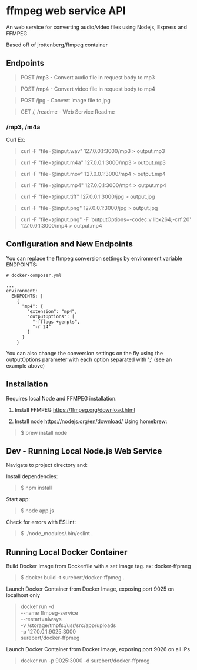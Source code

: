 # ffmpeg web service API

An web service for converting audio/video files using Nodejs, Express and FFMPEG

Based off of jrottenberg/ffmpeg container

## Endpoints

> POST /mp3 - Convert audio file in request body to mp3

> POST /mp4 - Convert video file in request body to mp4

> POST /jpg - Convert image file to jpg

> GET /, /readme - Web Service Readme

### /mp3, /m4a

Curl Ex:

> curl -F "file=@input.wav" 127.0.0.1:3000/mp3  > output.mp3

> curl -F "file=@input.m4a" 127.0.0.1:3000/mp3  > output.mp3

> curl -F "file=@input.mov" 127.0.0.1:3000/mp4  > output.mp4

> curl -F "file=@input.mp4" 127.0.0.1:3000/mp4  > output.mp4

> curl -F "file=@input.tiff" 127.0.0.1:3000/jpg  > output.jpg

> curl -F "file=@input.png" 127.0.0.1:3000/jpg  > output.jpg

> curl -F "file=@input.png" -F 'outputOptions=-codec:v libx264;-crf 20' 127.0.0.1:3000/mp4  > output.mp4

## Configuration and New Endpoints
You can replace the ffmpeg conversion settings by environment variable ENDPOINTS:

    # docker-composer.yml

    ...
    environment:
      ENDPOINTS: |
        {
          "mp4": {
            "extension": "mp4",
            "outputOptions": [
              "-fflags +genpts",
              "-r 24"
            ]
          }
        }

You can also change the conversion settings on the fly using the outputOptions parameter with each option separated with ';' (see an example above)

## Installation

Requires local Node and FFMPEG installation.

1) Install FFMPEG https://ffmpeg.org/download.html

2) Install node https://nodejs.org/en/download/
Using homebrew:
> $ brew install node

## Dev - Running Local Node.js Web Service

Navigate to project directory and:

Install dependencies:
> $ npm install

Start app:
> $ node app.js

Check for errors with ESLint:
> $ ./node_modules/.bin/eslint .

## Running Local Docker Container

Build Docker Image from Dockerfile with a set image tag. ex: docker-ffpmeg
> $ docker build -t surebert/docker-ffpmeg .

Launch Docker Container from Docker Image, exposing port 9025 on localhost only

> docker run -d \
    --name ffmpeg-service \
    --restart=always \
    -v /storage/tmpfs:/usr/src/app/uploads \
    -p 127.0.0.1:9025:3000 \
    surebert/docker-ffpmeg

Launch Docker Container from Docker Image, exposing port 9026 on all IPs
> docker run -p 9025:3000 -d surebert/docker-ffpmeg

